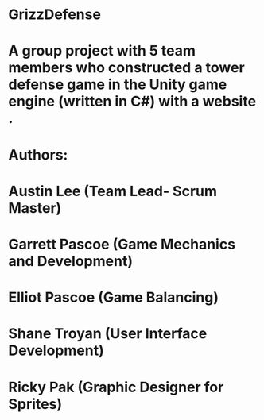 # GrizzDefense
# A group project with 5 team members who constructed a tower defense game in the Unity game engine (written in C#) with a website .
# Authors:
# Austin Lee (Team Lead- Scrum Master) 
# Garrett Pascoe (Game Mechanics and Development) 
# Elliot Pascoe (Game Balancing) 
# Shane Troyan (User Interface Development) 
# Ricky Pak (Graphic Designer for Sprites)
